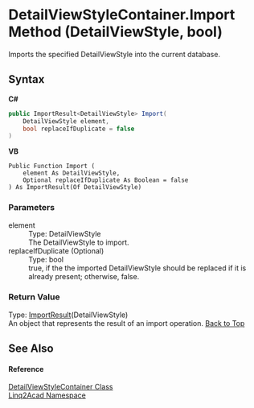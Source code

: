 # DetailViewStyleContainer.Import Method (DetailViewStyle, bool)
 

Imports the specified DetailViewStyle into the current database.

## Syntax

**C#**<br />
``` C#
public ImportResult<DetailViewStyle> Import(
	DetailViewStyle element,
	bool replaceIfDuplicate = false
)
```

**VB**<br />
``` VB
Public Function Import ( 
	element As DetailViewStyle,
	Optional replaceIfDuplicate As Boolean = false
) As ImportResult(Of DetailViewStyle)
```


### Parameters
<dl><dt>element</dt><dd>Type: DetailViewStyle<br />The DetailViewStyle to import.</dd><dt>replaceIfDuplicate (Optional)</dt><dd>Type: bool<br />true, if the the imported DetailViewStyle should be replaced if it is already present; otherwise, false.</dd></dl>

### Return Value
Type: <a href="T_Linq2Acad_ImportResult_1.md#ImportResultT-Class">ImportResult</a>(DetailViewStyle)<br />An object that represents the result of an import operation.
<a href="#DetailViewStyleContainerImport-Method-DetailViewStyle-bool">Back to Top</a>

## See Also


#### Reference
<a href="T_Linq2Acad_DetailViewStyleContainer.md#DetailViewStyleContainer-Class">DetailViewStyleContainer Class</a><br /><a href="N_Linq2Acad.md#Linq2Acad-Namespace">Linq2Acad Namespace</a><br />
